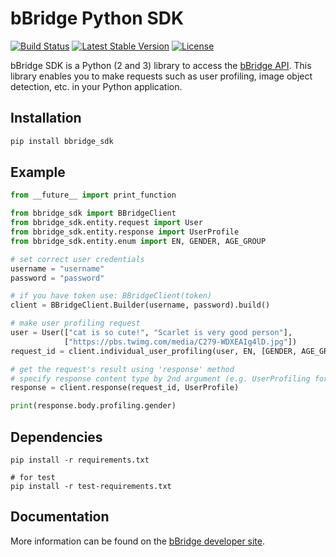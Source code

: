 # bBridge Python SDK 
[![Build Status](https://travis-ci.org/bbridge-team/bbridge-sdk-python.svg?branch=master)](https://travis-ci.org/bbridge-team/bbridge-sdk-python)
[![Latest Stable Version](https://img.shields.io/pypi/v/bbridge_sdk.svg)](https://pypi.python.org/pypi/bbridge_sdk)
[![License](https://img.shields.io/badge/license-MIT-blue.svg)](https://raw.githubusercontent.com/bbridge-team/bbridge-sdk-python/master/LICENSE)

bBridge SDK is a Python (2 and 3) library to access the [bBridge API](http://bbridge.cloudapp.net/developer). This library enables you to make requests such as user profiling, image object detection, etc. in your Python application.

## Installation

```bash
pip install bbridge_sdk
```

## Example
```python
from __future__ import print_function

from bbridge_sdk import BBridgeClient
from bbridge_sdk.entity.request import User
from bbridge_sdk.entity.response import UserProfile
from bbridge_sdk.entity.enum import EN, GENDER, AGE_GROUP

# set correct user credentials
username = "username"
password = "password"

# if you have token use: BBridgeClient(token)
client = BBridgeClient.Builder(username, password).build()

# make user profiling request
user = User(["cat is so cute!", "Scarlet is very good person"],
            ["https://pbs.twimg.com/media/C279-WDXEAIg4lD.jpg"])
request_id = client.individual_user_profiling(user, EN, [GENDER, AGE_GROUP]).body.request_id

# get the request's result using 'response' method
# specify response content type by 2nd argument (e.g. UserProfiling for profile method)
response = client.response(request_id, UserProfile)

print(response.body.profiling.gender)
```

## Dependencies
```console
pip install -r requirements.txt

# for test
pip install -r test-requirements.txt
```

## Documentation
More information can be found on the [bBridge developer site](http://bbridge.cloudapp.net/developer).
